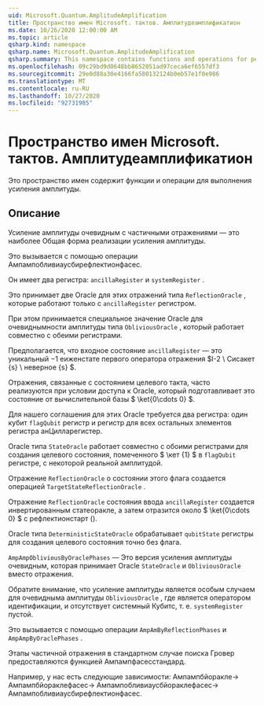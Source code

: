 ```yaml
---
uid: Microsoft.Quantum.AmplitudeAmplification
title: Пространство имен Microsoft. тактов. Амплитудеамплификатион
ms.date: 10/26/2020 12:00:00 AM
ms.topic: article
qsharp.kind: namespace
qsharp.name: Microsoft.Quantum.AmplitudeAmplification
qsharp.summary: This namespace contains functions and operations for performing amplitude amplification.
ms.openlocfilehash: 09c29bd9d0648bb8652051ad97ceca6ef6557df3
ms.sourcegitcommit: 29e0d88a30e4166fa580132124b0eb57e1f0e986
ms.translationtype: MT
ms.contentlocale: ru-RU
ms.lasthandoff: 10/27/2020
ms.locfileid: "92731985"
---
```

# <a name="microsoftquantumamplitudeamplification-namespace"></a>Пространство имен Microsoft. тактов. Амплитудеамплификатион

Это пространство имен содержит функции и операции для выполнения усиления амплитуды.



## <a name="description"></a>Описание

Усиление амплитуды очевидным с частичными отражениями — это наиболее Общая форма реализации усиления амплитуды.

Это вызывается с помощью операции Ампампобливиаусбирефлектионфасес.

Он имеет два регистра: `ancillaRegister` и `systemRegister` .

Это принимает две Oracle для этих отражений типа `ReflectionOracle` , которые работают только с `ancillaRegister` регистром.

При этом принимается специальное значение Oracle для очевиднымности амплитуды типа `ObliviousOracle` , который работает совместно с обеими регистрами.

Предполагается, что входное состояние `ancillaRegister` — это уникальный $-$1 еиженстате первого оператора отражения $I-2 \ Сисакет {s} \ неверное {s} $.

Отражения, связанные с состоянием целевого такта, часто реализуются при условии доступа к Oracle, который подготавливает это состояние от вычислительной базы $ \ket{0\cdots 0} $.

Для нашего соглашения для этих Oracle требуется два регистра: один кубит `flagQubit` регистр и регистр для всех остальных элементов регистра анЦилларегистер.

Oracle типа `StateOracle` работает совместно с обоими регистрами для создания целевого состояния, помеченного $ \кет {1} $ в `flagQubit` регистре, с некоторой реальной амплитудой.

Отражение `ReflectionOracle` о состоянии этого флага создается операцией `TargetStateReflectionOracle` .

Отражение `ReflectionOracle` состояния ввода `ancillaRegister` создается инвертированным статеоракле, а затем отразится около $ \ket{0\cdots 0} $ с рефлектионстарт ().

Oracle типа `DeterministicStateOracle` обрабатывает `qubitState` регистры для создания целевого состояния точно без флага.

`AmpAmpObliviousByOraclePhases` — Это версия усиления амплитуды очевидным, которая принимает Oracle `StateOracle` и `ObliviousOracle` вместо отражения.

Обратите внимание, что усиление амплитуды является особым случаем для очевидныма амплитуды `ObliviousOracle` , где является оператором идентификации, и отсутствует системный Кубитс, т. е. `systemRegister` пустой.

Это вызывается с помощью операции `AmpAmByReflectionPhases` и `AmpAmpByOraclePhases` .

Этапы частичной отражения в стандартном случае поиска Гровер предоставляются функцией Ампампфасесстандард.

Например, у нас есть следующие зависимости: Ампампбйоракле-> Ампампбйораклефасес-> Ампампобливиаусбйораклефасес-> Ампампобливиаусбирефлектионфасес.